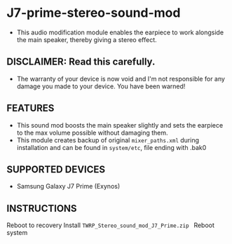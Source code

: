 # J7-prime-stereo-sound-mod
* This audio modification module enables the earpiece to work alongside the main speaker, thereby giving a stereo effect.

## DISCLAIMER: Read this carefully.
* The warranty of your device is now void and I'm not responsible for any damage you made to your device. You have been warned!

## FEATURES
* This sound mod boosts the main speaker slightly and sets the earpiece to the max volume possible without damaging them.
* This module creates backup of original `mixer_paths.xml` during installation and can be found in `system/etc`, file ending with .bak0

## SUPPORTED DEVICES
* Samsung Galaxy J7 Prime (Exynos)

## INSTRUCTIONS

Reboot to recovery
Install `TWRP_Stereo_sound_mod_J7_Prime.zip `
Reboot system


